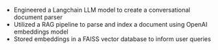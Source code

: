 - Engineered a Langchain LLM model to create a conversational document parser
- Utilized a RAG pipeline to parse and index a document using OpenAI embeddings model
- Stored embeddings in a FAISS vector database to inform user queries
